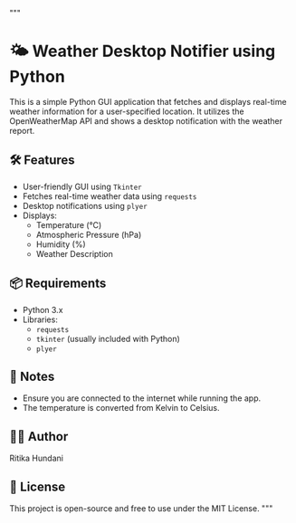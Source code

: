 
"""
# 🌤️ Weather Desktop Notifier using Python

This is a simple Python GUI application that fetches and displays real-time weather information for a user-specified location. It utilizes the OpenWeatherMap API and shows a desktop notification with the weather report.

## 🛠️ Features

- User-friendly GUI using `Tkinter`
- Fetches real-time weather data using `requests`
- Desktop notifications using `plyer`
- Displays:
  - Temperature (°C)
  - Atmospheric Pressure (hPa)
  - Humidity (%)
  - Weather Description

## 📦 Requirements

- Python 3.x
- Libraries:
  - `requests`
  - `tkinter` (usually included with Python)
  - `plyer`


## 📌 Notes

- Ensure you are connected to the internet while running the app.
- The temperature is converted from Kelvin to Celsius.

## 🧑‍💻 Author

Ritika Hundani

## 📄 License

This project is open-source and free to use under the MIT License.
"""
